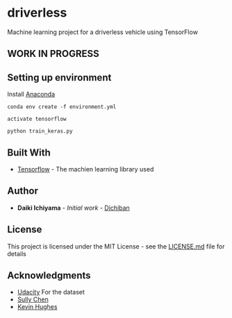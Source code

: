 # driverless

Machine learning project for a driverless vehicle using TensorFlow

## WORK IN PROGRESS

## Setting up environment
Install [Anaconda](https://docs.continuum.io/)
```
conda env create -f environment.yml

activate tensorflow

python train_keras.py
```

## Built With

* [Tensorflow](https://www.tensorflow.org//) - The machien learning library used

## Author

* **Daiki Ichiyama** - *Initial work* - [Dichiban](https://github.com/dichiban)

## License

This project is licensed under the MIT License - see the [LICENSE.md](LICENSE.md) file for details

## Acknowledgments

* [Udacity](https://github.com/udacity/self-driving-car) For the dataset
* [Sully Chen](https://github.com/SullyChen/Autopilot-TensorFlow)
* [Kevin Hughes](https://github.com/kevinhughes27/TensorKart)

